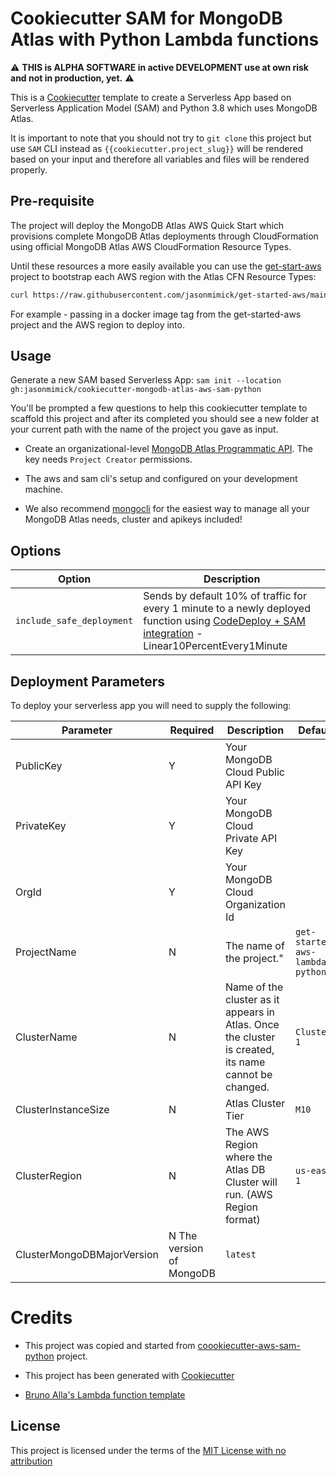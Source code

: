 # Cookiecutter SAM for MongoDB Atlas with Python Lambda functions

:warning: **THIS is ALPHA SOFTWARE in active DEVELOPMENT use at own risk and not in production, yet.** :warning:

This is a [Cookiecutter](https://github.com/audreyr/cookiecutter) template to create a Serverless App based on Serverless Application Model (SAM) and Python 3.8 which uses MongoDB Atlas.

It is important to note that you should not try to `git clone` this project but use `SAM` CLI instead as ``{{cookiecutter.project_slug}}`` will be rendered based on your input and therefore all variables and files will be rendered properly.

## Pre-requisite

The project will deploy the MongoDB Atlas AWS Quick Start which provisions complete MongoDB Atlas deployments through CloudFormation using official MongoDB Atlas AWS CloudFormation Resource Types.

Until these resources a more easily available you can use the [get-start-aws](http://) project to bootstrap each AWS region with the Atlas CFN Resource Types:

```bash
curl https://raw.githubusercontent.com/jasonmimick/get-started-aws/main/get-setup.sh | bash -s -- jmimick/atlas-aws us-east-2
```

For example - passing in a docker image tag from the get-started-aws project and the AWS region to deploy into.

## Usage

Generate a new SAM based Serverless App: `sam init --location gh:jasonmimick/cookiecutter-mongodb-atlas-aws-sam-python`

You'll be prompted a few questions to help this cookiecutter template to scaffold this project and after its completed you should see a new folder at your current path with the name of the project you gave as input.

* Create an organizational-level [MongoDB Atlas Programmatic API](https://docs.atlas.mongodb.com/configure-api-access#programmatic-api-keys). The key needs `Project Creator` permissions.

* The aws and sam cli's setup and configured on your development machine. 

* We also recommend [mongocli](https://github.com/mongodb/mongocli) for the easiest way to manage all your MongoDB Atlas needs, cluster and apikeys included!


## Options

Option | Description
------------------------------------------------- | ---------------------------------------------------------------------------------
`include_safe_deployment` | Sends by default 10% of traffic for every 1 minute to a newly deployed function using [CodeDeploy + SAM integration](https://github.com/awslabs/serverless-application-model/blob/master/docs/safe_lambda_deployments.rst) - Linear10PercentEvery1Minute

## Deployment Parameters

To deploy your serverless app you will need to supply the following:

Parameter  | Required | Description | Default
-----------| - | --------------------------------- | ------------------------------
PublicKey  | Y | Your MongoDB Cloud Public API Key | 
PrivateKey | Y | Your MongoDB Cloud Private API Key |
OrgId      | Y | Your MongoDB Cloud Organization Id | 
ProjectName | N | The name of the project." | `get-started-aws-lambda-python`
ClusterName | N | Name of the cluster as it appears in Atlas. Once the cluster is created, its name cannot be changed. | `Cluster-1`
ClusterInstanceSize | N | Atlas Cluster Tier | `M10` 
ClusterRegion | N | The AWS Region where the Atlas DB Cluster will run. (AWS Region format) | `us-east-1`
ClusterMongoDBMajorVersion | N The version of MongoDB | `latest`

# Credits

* This project was copied and started from [coookiecutter-aws-sam-python](https://github.com/aws-samples/cookiecutter-aws-sam-python) project.

* This project has been generated with [Cookiecutter](https://github.com/audreyr/cookiecutter)

* [Bruno Alla's Lambda function template](https://github.com/browniebroke/cookiecutter-lambda-function)

License
-------

This project is licensed under the terms of the [MIT License with no attribution](/LICENSE)
